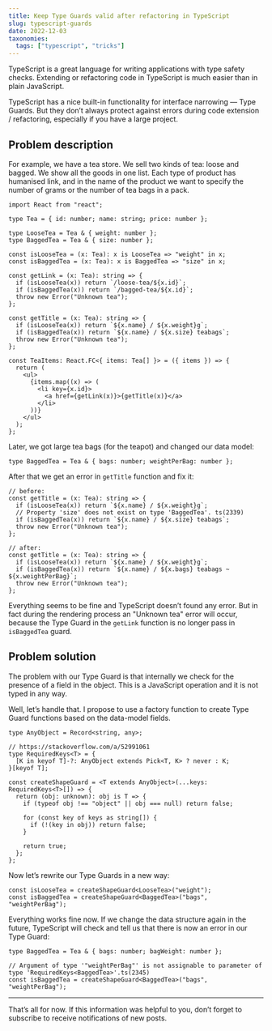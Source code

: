 ```yaml
---
title: Keep Type Guards valid after refactoring in TypeScript
slug: typescript-guards
date: 2022-12-03
taxonomies:
  tags: ["typescript", "tricks"]
---
```


TypeScript is a great language for writing applications with type safety checks. Extending or refactoring code in TypeScript is much easier than in plain JavaScript.

TypeScript has a nice built-in functionality for interface narrowing — Type Guards. But they don’t always protect against errors during code extension / refactoring, especially if you have a large project.

## Problem description

For example, we have a tea store. We sell two kinds of tea: loose and bagged. We show all the goods in one list. Each type of product has humanised link, and in the name of the product we want to specify the number of grams or the number of tea bags in a pack.

```tsx
import React from "react";

type Tea = { id: number; name: string; price: number };

type LooseTea = Tea & { weight: number };
type BaggedTea = Tea & { size: number };

const isLooseTea = (x: Tea): x is LooseTea => "weight" in x;
const isBaggedTea = (x: Tea): x is BaggedTea => "size" in x;

const getLink = (x: Tea): string => {
  if (isLooseTea(x)) return `/loose-tea/${x.id}`;
  if (isBaggedTea(x)) return `/bagged-tea/${x.id}`;
  throw new Error("Unknown tea");
};

const getTitle = (x: Tea): string => {
  if (isLooseTea(x)) return `${x.name} / ${x.weight}g`;
  if (isBaggedTea(x)) return `${x.name} / ${x.size} teabags`;
  throw new Error("Unknown tea");
};

const TeaItems: React.FC<{ items: Tea[] }> = ({ items }) => {
  return (
    <ul>
      {items.map((x) => (
        <li key={x.id}>
          <a href={getLink(x)}>{getTitle(x)}</a>
        </li>
      ))}
    </ul>
  );
};
```

Later, we got large tea bags (for the teapot) and changed our data model:

```tsx
type BaggedTea = Tea & { bags: number; weightPerBag: number };
```

After that we get an error in `getTitle` function and fix it:

```tsx
// before:
const getTitle = (x: Tea): string => {
  if (isLooseTea(x)) return `${x.name} / ${x.weight}g`;
  // Property 'size' does not exist on type 'BaggedTea'. ts(2339)
  if (isBaggedTea(x)) return `${x.name} / ${x.size} teabags`;
  throw new Error("Unknown tea");
};

// after:
const getTitle = (x: Tea): string => {
  if (isLooseTea(x)) return `${x.name} / ${x.weight}g`;
  if (isBaggedTea(x)) return `${x.name} / ${x.bags} teabags ~ ${x.weightPerBag}`;
  throw new Error("Unknown tea");
};
```

Everything seems to be fine and TypeScript doesn’t found any error. But in fact during the rendering process an "Unknown tea" error will occur, because the Type Guard in the `getLink` function is no longer pass in `isBaggedTea` guard.

## Problem solution

The problem with our Type Guard is that internally we check for the presence of a field in the object. This is a JavaScript operation and it is not typed in any way.

Well, let’s handle that. I propose to use a factory function to create Type Guard functions based on the data-model fields.

```tsx
type AnyObject = Record<string, any>;

// https://stackoverflow.com/a/52991061
type RequiredKeys<T> = {
  [K in keyof T]-?: AnyObject extends Pick<T, K> ? never : K;
}[keyof T];

const createShapeGuard = <T extends AnyObject>(...keys: RequiredKeys<T>[]) => {
  return (obj: unknown): obj is T => {
    if (typeof obj !== "object" || obj === null) return false;

    for (const key of keys as string[]) {
      if (!(key in obj)) return false;
    }

    return true;
  };
};
```

Now let’s rewrite our Type Guards in a new way:

```tsx
const isLooseTea = createShapeGuard<LooseTea>("weight");
const isBaggedTea = createShapeGuard<BaggedTea>("bags", "weightPerBag");
```

Everything works fine now. If we change the data structure again in the future, TypeScript will check and tell us that there is now an error in our Type Guard:

```tsx
type BaggedTea = Tea & { bags: number; bagWeight: number };

// Argument of type '"weightPerBag"' is not assignable to parameter of type 'RequiredKeys<BaggedTea>'.ts(2345)
const isBaggedTea = createShapeGuard<BaggedTea>("bags", "weightPerBag");
```

---

That’s all for now. If this information was helpful to you, don’t forget to subscribe to receive notifications of new posts.
